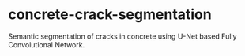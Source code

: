 # concrete-crack-segmentation
Semantic segmentation of cracks in concrete using U-Net based Fully Convolutional Network.
